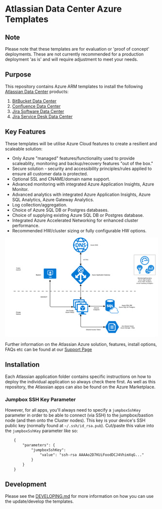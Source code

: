 # Atlassian Data Center Azure Templates

## Note
Please note that these templates are for evaluation or 'proof of concept' deployments. These are not currently recommended for a production deployment 'as is' and will require adjustment to meet your needs.

## Purpose
This repository contains Azure ARM templates to install the following [Atlassian Data Center](https://www.atlassian.com/enterprise/data-center) products:
1. [BitBucket Data Center](https://www.atlassian.com/software/bitbucket/enterprise/data-center)
2. [Confluence Data Center](https://www.atlassian.com/software/confluence/enterprise/data-center)
3. [Jira Software Data Center](https://www.atlassian.com/enterprise/data-center/jira)
4. [Jira Service Desk Data Center](https://www.atlassian.com/software/jira/service-desk/enterprise/data-center)

## Key Features
These templates will be utilise Azure Cloud features to create a resilient and scaleable solution:
* Only Azure "managed" features/functionality used to provide scaleablity, monitoring and backup/recovery features "out of the box."
* Secure solution - security and accessibility principles/rules applied to ensure all customer data is protected.
* Optional SSL and CNAME/domain name support.
* Advanced monitoring with integrated Azure Application Insights, Azure Monitor.
* Advanced analytics with integrated Azure Application Insights, Azure SQL Analytics, Azure Gateway Analytics.
* Log collection/aggregation.
* Choice of Azure SQL DB or Postgres databases.
* Choice of supplying existing Azure SQL DB or Postgres database.
* Integrated Azure Accelerated Networking for enhanced cluster performance.
* Recommended HW/cluster sizing or fully configurable HW options.

 
![Azure Architecture](images/AzureArchitecture.png "Azure Architecture")

Further information on the Atlassian Azure solution, features, install options, FAQs etc can be found at our [Support Page](https://hello.atlassian.net/wiki/spaces/DC/pages/369608838/Azure+Support+Page)  


## Installation
Each Atlassian application folder contains specific instructions on how to deploy the individual application so always check there first. As well as this repository, the Atlassian apps can also be found on the Azure Marketplace.

### Jumpbox SSH Key Parameter
However, for all apps, you'll always need to specify a `jumpboxSshKey` parameter in order to be able to connect (via SSH) to the jumpbox/bastion node (and then onto the Cluster nodes). This key is your device's SSH public key (normally found at `~/.ssh/id_rsa.pub`). Cut/paste this value into the `jumpboxSshKey` parameter like so:
```
    {
        "parameters": {
            "jumpboxSshKey":
                "value": "ssh-rsa AAAAo2D7KUiFoodDCJ4VhimXqG..."
            }
        }
    }
```

## Development
Please see the [DEVELOPING.md](DEVELOPING.md) for more information on how you can use the update/develop the templates.
